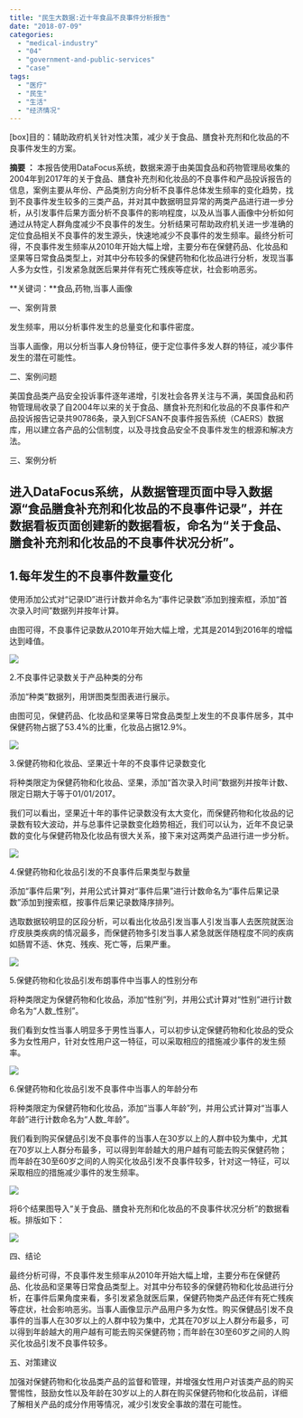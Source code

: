 ```yaml
---
title: "民生大数据:近十年食品不良事件分析报告"
date: "2018-07-09"
categories: 
  - "medical-industry"
  - "04"
  - "government-and-public-services"
  - "case"
tags: 
  - "医疗"
  - "民生"
  - "生活"
  - "经济情况"
---
```


\[box\]目的：辅助政府机关针对性决策，减少关于食品、膳食补充剂和化妆品的不良事件发生的方案。

**摘要 ：** 本报告使用DataFocus系统，数据来源于由美国食品和药物管理局收集的2004年到2017年的关于食品、膳食补充剂和化妆品的不良事件和产品投诉报告的信息，案例主要从年份、产品类别方向分析不良事件总体发生频率的变化趋势，找到不良事件发生较多的三类产品，并对其中数据明显异常的两类产品进行进一步分析，从引发事件后果方面分析不良事件的影响程度，以及从当事人画像中分析如何通过从特定人群角度减少不良事件的发生。分析结果可帮助政府机关进一步准确的定位食品相关不良事件的发生源头，快速地减少不良事件的发生频率。最终分析可得，不良事件发生频率从2010年开始大幅上增，主要分布在保健药品、化妆品和坚果等日常食品类型上，对其中分布较多的保健药物和化妆品进行分析，发现当事人多为女性，引发紧急就医后果并伴有死亡残疾等症状，社会影响恶劣。

**关键词：**食品,药物,当事人画像

一、案例背景

发生频率，用以分析事件发生的总量变化和事件密度。

当事人画像，用以分析当事人身份特征，便于定位事件多发人群的特征，减少事件发生的潜在可能性。

二、案例问题

美国食品类产品安全投诉事件逐年递增，引发社会各界关注与不满，美国食品和药物管理局收录了自2004年以来的关于食品、膳食补充剂和化妆品的不良事件和产品投诉报告记录共90786条，录入到CFSAN不良事件报告系统（CAERS）数据库，用以建立各产品的公信制度，以及寻找食品安全不良事件发生的根源和解决方法。

三、案例分析

## 进入DataFocus系统，从数据管理页面中导入数据源“食品膳食补充剂和化妆品的不良事件记录”，并在数据看板页面创建新的数据看板，命名为“关于食品、膳食补充剂和化妆品的不良事件状况分析”。

## 1.每年发生的不良事件数量变化

使用添加公式对“记录ID”进行计数并命名为“事件记录数”添加到搜索框，添加“首次录入时间”数据列并按年计算。

由图可得，不良事件记录数从2010年开始大幅上增，尤其是2014到2016年的增幅达到峰值。

![](images/word-image-27.png)

2.不良事件记录数关于产品种类的分布

添加“种类”数据列，用饼图类型图表进行展示。

由图可见，保健药品、化妆品和坚果等日常食品类型上发生的不良事件居多，其中保健药物占据了53.4%的比重，化妆品占据12.9%。

![](images/word-image-28.png)

3.保健药物和化妆品、坚果近十年的不良事件记录数变化

将种类限定为保健药物和化妆品、坚果，添加“首次录入时间”数据列并按年计数、限定日期大于等于01/01/2017。

我们可以看出，坚果近十年的事件记录数没有太大变化，而保健药物和化妆品的记录数有较大波动，并与总事件记录数变化趋势相近，我们可以认为，近年不良记录数的变化与保健药物及化妆品有很大关系，接下来对这两类产品进行进一步分析。

![](images/word-image-29.png)

4.保健药物和化妆品引发的不良事件后果类型与数量

添加“事件后果”列，并用公式计算对“事件后果”进行计数命名为“事件后果记录数”添加到搜索框，按事件后果记录数降序排列。

选取数据较明显的区段分析，可以看出化妆品引发当事人引发当事人去医院就医治疗皮肤类疾病的情况最多，而保健药物多引发当事人紧急就医伴随程度不同的疾病如肠胃不适、休克、残疾、死亡等，后果严重。

![](images/word-image-30.png)

5.保健药物和化妆品引发布朗事件中当事人的性别分布

将种类限定为保健药物和化妆品，添加“性别”列，并用公式计算对“性别”进行计数命名为“人数\_性别”。

我们看到女性当事人明显多于男性当事人，可以初步认定保健药物和化妆品的受众多为女性用户，针对女性用户这一特征，可以采取相应的措施减少事件的发生频率。

![](images/word-image-31.png)

6.保健药物和化妆品引发不良事件中当事人的年龄分布

将种类限定为保健药物和化妆品，添加“当事人年龄”列，并用公式计算对“当事人年龄”进行计数命名为“人数\_年龄”。

我们看到购买保健品引发不良事件的当事人在30岁以上的人群中较为集中，尤其在70岁以上人群分布最多，可以得到年龄越大的用户越有可能去购买保健药物；而年龄在30至60岁之间的人购买化妆品引发不良事件较多，针对这一特征，可以采取相应的措施减少事件的发生频率。

![](images/word-image-32.png)

将6个结果图导入“关于食品、膳食补充剂和化妆品的不良事件状况分析”的数据看板。排版如下：

![](images/word-image-33.png)

四、结论

最终分析可得，不良事件发生频率从2010年开始大幅上增，主要分布在保健药品、化妆品和坚果等日常食品类型上。对其中分布较多的保健药物和化妆品进行分析，在事件后果角度来看，多引发紧急就医后果，保健药物类产品还伴有死亡残疾等症状，社会影响恶劣。当事人画像显示产品用户多为女性。购买保健品引发不良事件的当事人在30岁以上的人群中较为集中，尤其在70岁以上人群分布最多，可以得到年龄越大的用户越有可能去购买保健药物；而年龄在30至60岁之间的人购买化妆品引发不良事件较多。

五、对策建议

加强对保健药物和化妆品类产品的监督和管理，并增强女性用户对该类产品的购买警惕性，鼓励女性以及年龄在30岁以上的人群在购买保健药物和化妆品前，详细了解相关产品的成分作用等情况，减少引发安全事故的潜在可能性。
